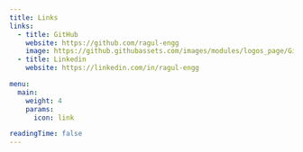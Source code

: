 ```yaml
---
title: Links
links:
  - title: GitHub
    website: https://github.com/ragul-engg
    image: https://github.githubassets.com/images/modules/logos_page/GitHub-Mark.png
  - title: Linkedin
    website: https://linkedin.com/in/ragul-engg

menu:
  main:
    weight: 4
    params:
      icon: link

readingTime: false
---
```

